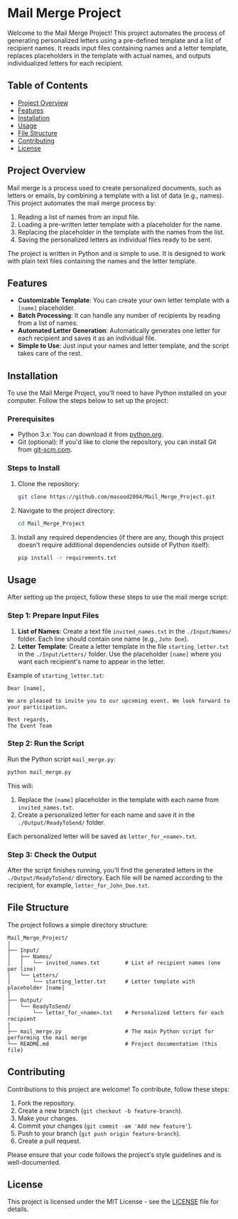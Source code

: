 # Mail Merge Project

Welcome to the Mail Merge Project! This project automates the process of generating personalized letters using a pre-defined template and a list of recipient names. It reads input files containing names and a letter template, replaces placeholders in the template with actual names, and outputs individualized letters for each recipient.

## Table of Contents

- [Project Overview](#project-overview)
- [Features](#features)
- [Installation](#installation)
- [Usage](#usage)
- [File Structure](#file-structure)
- [Contributing](#contributing)
- [License](#license)

## Project Overview

Mail merge is a process used to create personalized documents, such as letters or emails, by combining a template with a list of data (e.g., names). This project automates the mail merge process by:
1. Reading a list of names from an input file.
2. Loading a pre-written letter template with a placeholder for the name.
3. Replacing the placeholder in the template with the names from the list.
4. Saving the personalized letters as individual files ready to be sent.

The project is written in Python and is simple to use. It is designed to work with plain text files containing the names and the letter template.

## Features

- **Customizable Template**: You can create your own letter template with a `[name]` placeholder.
- **Batch Processing**: It can handle any number of recipients by reading from a list of names.
- **Automated Letter Generation**: Automatically generates one letter for each recipient and saves it as an individual file.
- **Simple to Use**: Just input your names and letter template, and the script takes care of the rest.

## Installation

To use the Mail Merge Project, you'll need to have Python installed on your computer. Follow the steps below to set up the project:

### Prerequisites

- Python 3.x: You can download it from [python.org](https://www.python.org/downloads/).
- Git (optional): If you'd like to clone the repository, you can install Git from [git-scm.com](https://git-scm.com/).

### Steps to Install

1. Clone the repository:
   ```bash
   git clone https://github.com/masood2004/Mail_Merge_Project.git
   ```

2. Navigate to the project directory:
   ```bash
   cd Mail_Merge_Project
   ```

3. Install any required dependencies (if there are any, though this project doesn't require additional dependencies outside of Python itself):
   ```bash
   pip install -r requirements.txt
   ```

## Usage

After setting up the project, follow these steps to use the mail merge script:

### Step 1: Prepare Input Files
1. **List of Names**: Create a text file `invited_names.txt` in the `./Input/Names/` folder. Each line should contain one name (e.g., `John Doe`).
2. **Letter Template**: Create a letter template in the file `starting_letter.txt` in the `./Input/Letters/` folder. Use the placeholder `[name]` where you want each recipient's name to appear in the letter.

Example of `starting_letter.txt`:
```
Dear [name],

We are pleased to invite you to our upcoming event. We look forward to your participation.

Best regards,
The Event Team
```

### Step 2: Run the Script

Run the Python script `mail_merge.py`:

```bash
python mail_merge.py
```

This will:
1. Replace the `[name]` placeholder in the template with each name from `invited_names.txt`.
2. Create a personalized letter for each name and save it in the `./Output/ReadyToSend/` folder.

Each personalized letter will be saved as `letter_for_<name>.txt`.

### Step 3: Check the Output

After the script finishes running, you'll find the generated letters in the `./Output/ReadyToSend/` directory. Each file will be named according to the recipient, for example, `letter_for_John_Doe.txt`.

## File Structure

The project follows a simple directory structure:

```
Mail_Merge_Project/
│
├── Input/
│   ├── Names/
│   │   └── invited_names.txt        # List of recipient names (one per line)
│   └── Letters/
│       └── starting_letter.txt      # Letter template with placeholder [name]
│
├── Output/
│   └── ReadyToSend/
│       └── letter_for_<name>.txt    # Personalized letters for each recipient
│
├── mail_merge.py                    # The main Python script for performing the mail merge
└── README.md                        # Project documentation (this file)
```

## Contributing

Contributions to this project are welcome! To contribute, follow these steps:

1. Fork the repository.
2. Create a new branch (`git checkout -b feature-branch`).
3. Make your changes.
4. Commit your changes (`git commit -am 'Add new feature'`).
5. Push to your branch (`git push origin feature-branch`).
6. Create a pull request.

Please ensure that your code follows the project's style guidelines and is well-documented.

## License

This project is licensed under the MIT License - see the [LICENSE](LICENSE) file for details.
